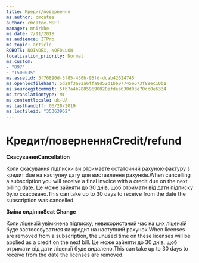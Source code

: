 ```yaml
---
title: Кредит/повернення
ms.author: cmcatee
author: cmcatee-MSFT
manager: mnirkhe
ms.date: 7/11/2018
ms.audience: ITPro
ms.topic: article
ROBOTS: NOINDEX, NOFOLLOW
localization_priority: Normal
ms.custom:
- "897"
- "1500035"
ms.assetid: 5f76890d-3f85-430b-95fd-dcab42624745
ms.openlocfilehash: 5d29f3a92a6ffa8d52d1b607745e673f89ec10b1
ms.sourcegitcommit: 5fb7a4b28859690020efdea630d03e70cc0e6334
ms.translationtype: MT
ms.contentlocale: uk-UA
ms.lasthandoff: 06/28/2019
ms.locfileid: "35363962"
---
```

# <a name="creditrefund"></a><span data-ttu-id="e2edc-102">Кредит/повернення</span><span class="sxs-lookup"><span data-stu-id="e2edc-102">Credit/refund</span></span>

 <span data-ttu-id="e2edc-103">**Скасування**</span><span class="sxs-lookup"><span data-stu-id="e2edc-103">**Cancellation**</span></span>
  
<span data-ttu-id="e2edc-104">Коли скасування підписки ви отримаєте остаточний рахунок-фактуру з кредит due на наступну дату для виставлення рахунків.</span><span class="sxs-lookup"><span data-stu-id="e2edc-104">When cancelling a subscription you will receive a final invoice with a credit due on the next billing date.</span></span> <span data-ttu-id="e2edc-105">Це може зайняти до 30 днів, щоб отримати від дати підписку було скасовано.</span><span class="sxs-lookup"><span data-stu-id="e2edc-105">This can take up to 30 days to receive from the date the subscription was cancelled.</span></span>
  
 <span data-ttu-id="e2edc-106">**Зміна сидіння**</span><span class="sxs-lookup"><span data-stu-id="e2edc-106">**Seat Change**</span></span>
  
<span data-ttu-id="e2edc-107">Коли ліцензій увімкнена підписку, невикористаний час на цих ліцензій буде застосовуватися як кредит на наступний рахунок.</span><span class="sxs-lookup"><span data-stu-id="e2edc-107">When licenses are removed from a subscription, the unused time on these licenses will be applied as a credit on the next bill.</span></span> <span data-ttu-id="e2edc-108">Це може зайняти до 30 днів, щоб отримати від дати ліцензії буде видалено.</span><span class="sxs-lookup"><span data-stu-id="e2edc-108">This can take up to 30 days to receive from the date the licenses are removed.</span></span>
  